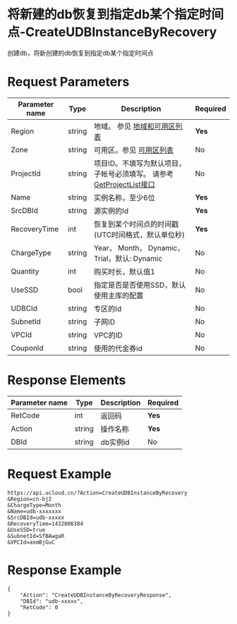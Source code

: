 # 将新建的db恢复到指定db某个指定时间点-CreateUDBInstanceByRecovery

创建db，将新创建的db恢复到指定db某个指定时间点

# Request Parameters
|Parameter name|Type|Description|Required|
|---|---|---|---|
|Region|string|地域。 参见 [地域和可用区列表](api/summary/regionlist)|**Yes**|
|Zone|string|可用区。参见 [可用区列表](api/summary/regionlist)|No|
|ProjectId|string|项目ID。不填写为默认项目，子帐号必须填写。 请参考[GetProjectList接口](api/summary/get_project_list)|No|
|Name|string|实例名称，至少6位|**Yes**|
|SrcDBId|string|源实例的Id|**Yes**|
|RecoveryTime|int|恢复到某个时间点的时间戳(UTC时间格式，默认单位秒)|**Yes**|
|ChargeType|string|Year， Month， Dynamic，Trial，默认: Dynamic|No|
|Quantity|int|购买时长，默认值1|No|
|UseSSD|bool|指定是否是否使用SSD，默认使用主库的配置|No|
|UDBCId|string|专区的Id|No|
|SubnetId|string|子网ID|No|
|VPCId|string|VPC的ID|No|
|CouponId|string|使用的代金券id|No|

# Response Elements
|Parameter name|Type|Description|Required|
|---|---|---|---|
|RetCode|int|返回码|**Yes**|
|Action|string|操作名称|**Yes**|
|DBId|string|db实例id|No|

# Request Example
```
https://api.ucloud.cn/?Action=CreateUDBInstanceByRecovery
&Region=cn-bj2
&ChargeType=Month   
&Name=udb-xxxxxxx
&SrcDBId=udb-xxxxx
&RecoveryTime=1432806384
&UseSSD=true
&SubnetId=SfBAwgaR
&VPCId=axmBjGuC
```

# Response Example
```
{
    "Action": "CreateUDBInstanceByRecoveryResponse", 
    "DBId": "udb-xxxxx", 
    "RetCode": 0
}
```

